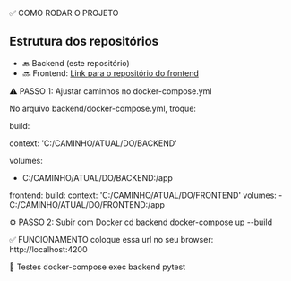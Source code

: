 ✅ COMO RODAR O PROJETO

## Estrutura dos repositórios
- 🔙 Backend (este repositório)
- 🔜 Frontend: [Link para o repositório do frontend]([https://github.com/seu-usuario/frontend-repo](https://github.com/gabrielguady/frontend-desafio.git))

⚠️ PASSO 1: Ajustar caminhos no docker-compose.yml

No arquivo backend/docker-compose.yml, troque:

build:

  context: 'C:/CAMINHO/ATUAL/DO/BACKEND'
  
volumes:

  - C:/CAMINHO/ATUAL/DO/BACKEND:/app

frontend:
  build:
    context: 'C:/CAMINHO/ATUAL/DO/FRONTEND'
  volumes:
    - C:/CAMINHO/ATUAL/DO/FRONTEND:/app


⚙️ PASSO 2: Subir com Docker
cd backend
docker-compose up --build

✅ FUNCIONAMENTO
 coloque essa url no seu browser: http://localhost:4200

 🧪 Testes
 docker-compose exec backend pytest

